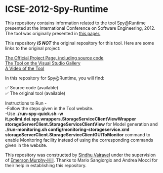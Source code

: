 # ICSE-2012-Spy-Runtime

This repository contains information related to the tool Spy@Runtime presented at the International Conference on Software Engineering, 2012. The tool was originally presented in <a href="http://dl.acm.org/citation.cfm?id=2337430">this paper.</a>


This repository <b><i>IS NOT</i></b> the original repository for this tool. Here are some links to the original project:

<a href="http://www.inf.usi.ch/postdoc/mocci/spy-testing/index.xhtml">The Official Project Page, including source code</a><br>
<a href="http://www.inf.usi.ch/postdoc/mocci/spy-testing/tool.xhtml">The Tool on the Visual Studio Gallery</a><br>
<a href="https://youtu.be/EqQ7k_UG448">A Video of the Tool</a><br>

In this repository for Spy@Runtime, you will find:

:white_check_mark: Source code (available)<br>
:white_check_mark: The original tool (available)<br>

Instructions to Run - <br>
-Follow the steps given in the Tool website. <br>
-Use <b>./run-spy-quick.sh -w it.polimi.dei.spy.wrappers.StorageServiceClientViewWrapper storageServerClient.StorageServiceClientView</b> for Model generation and 
<b>./run-monitoring.sh config/monitoring-storageservice.xml  storageServerClient.StorageServiceClientGUIToMonitor</b> command to enable Monitoring facility instead of using the corresponding commands given in the website. <br>

This repository was constructed by <a href="https://github.com/SindhuVairavel">Sindhu Vairavel</a> under the supervision of <a href="https://github.com/CaptainEmerson">Emerson Murphy-Hill</a>. Thanks to Mario Sangiorgio and Andrea Mocci for their help in establishing this repository.
